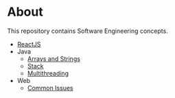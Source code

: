 # About
This repository contains Software Engineering concepts.

- [ReactJS](https://github.com/ankurjuneja/React-Java-Concepts/blob/master/ReactJs/Introduction.md)
- Java
  - [Arrays and Strings](https://github.com/ankurjuneja/React-Java-Concepts/blob/master/ArraysAndStrings/Tutorial.md)
  - [Stack](https://github.com/ankurjuneja/React-Java-Concepts/blob/master/DataStructures/Stack.md)
  - [Multithreading](https://github.com/ankurjuneja/React-Java-Concepts/blob/master/Java/Multithreading.md)
- Web
  - [Common Issues](https://github.com/ankurjuneja/React-Java-Concepts/blob/master/Web-Issues-And-Monitoring/Common.md)
  
